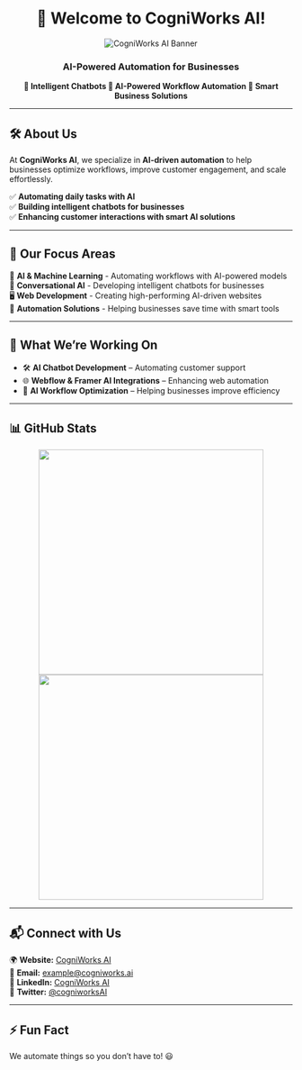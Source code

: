 <h1 align="center">🚀 Welcome to CogniWorks AI!</h1>
<p align="center">
  <img src="https://github.com/cogniworks12/cogniworks12/blob/main/banner.png" alt="CogniWorks AI Banner">
</p>

<h3 align="center">AI-Powered Automation for Businesses</h3>
<p align="center">
  <b>🔹 Intelligent Chatbots  🔹 AI-Powered Workflow Automation  🔹 Smart Business Solutions</b>
</p>

---

## 🛠 About Us
At **CogniWorks AI**, we specialize in **AI-driven automation** to help businesses optimize workflows, improve customer engagement, and scale effortlessly.  

✅ **Automating daily tasks with AI**  
✅ **Building intelligent chatbots for businesses**  
✅ **Enhancing customer interactions with smart AI solutions**  

---

## 🌟 Our Focus Areas
🚀 **AI & Machine Learning** - Automating workflows with AI-powered models  
💬 **Conversational AI** - Developing intelligent chatbots for businesses  
🖥 **Web Development** - Creating high-performing AI-driven websites  
🤖 **Automation Solutions** - Helping businesses save time with smart tools  

---

## 🔧 What We’re Working On
- 🛠 **AI Chatbot Development** – Automating customer support  
- 🌐 **Webflow & Framer AI Integrations** – Enhancing web automation  
- 📡 **AI Workflow Optimization** – Helping businesses improve efficiency  

---

## 📊 GitHub Stats
<p align="center">
  <img src="https://github-readme-stats.vercel.app/api?username=cogniworks12&show_icons=true&theme=radical" width="400px">
  <img src="https://github-readme-streak-stats.herokuapp.com/?user=cogniworks12&theme=radical" width="400px">
</p>

---

## 📬 Connect with Us
🌍 **Website:** [CogniWorks AI](https://www.cogniworks.ai/)  
📧 **Email:** example@cogniworks.ai  
🔗 **LinkedIn:** [CogniWorks AI](https://linkedin.com/company/cogniworks-ai)  
🚀 **Twitter:** [@cogniworksAI](https://twitter.com/cogniworksAI)  

---

## ⚡ Fun Fact
We automate things so you don’t have to! 😃  
